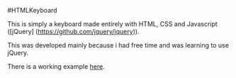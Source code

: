 #HTMLKeyboard

This is simply a keyboard made entirely with HTML, CSS and Javascript ([jQuery] (https://github.com/jquery/jquery)). 

This was developed mainly because i had free time and was learning to use jQuery.

There is a working example [here](http://josercl.github.com/htmlkeyboard).
